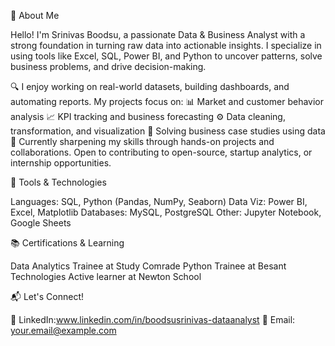 👋 About Me

Hello! I'm Srinivas Boodsu, a passionate Data & Business Analyst with a strong foundation in turning raw data into actionable insights. I specialize in using tools like Excel, SQL, Power BI, and Python to uncover patterns, solve business problems, and drive decision-making.

🔍 I enjoy working on real-world datasets, building dashboards, and automating reports. My projects focus on:
📊 Market and customer behavior analysis
📈 KPI tracking and business forecasting
⚙️ Data cleaning, transformation, and visualization
🧠 Solving business case studies using data
🚀 Currently sharpening my skills through hands-on projects and collaborations. Open to contributing to open-source, startup analytics, or internship opportunities.

🧰 Tools & Technologies

Languages: SQL, Python (Pandas, NumPy, Seaborn)
Data Viz: Power BI, Excel, Matplotlib
Databases: MySQL, PostgreSQL
Other: Jupyter Notebook, Google Sheets

📚 Certifications & Learning

Data Analytics Trainee at Study Comrade
Python Trainee at Besant Technologies
Active learner at Newton School

📬 Let's Connect!

🔗 LinkedIn:www.linkedin.com/in/boodsusrinivas-dataanalyst
📧 Email: your.email@example.com
<!---
BOODSUSRINIVAS/BOODSUSRINIVAS is a ✨ special ✨ repository because its `README.md` (this file) appears on your GitHub profile.
You can click the Preview link to take a look at your changes.
--->

